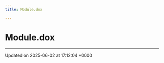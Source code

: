 ```yaml
---
title: Module.dox

---
```


# Module.dox








-------------------------------

Updated on 2025-06-02 at 17:12:04 +0000
